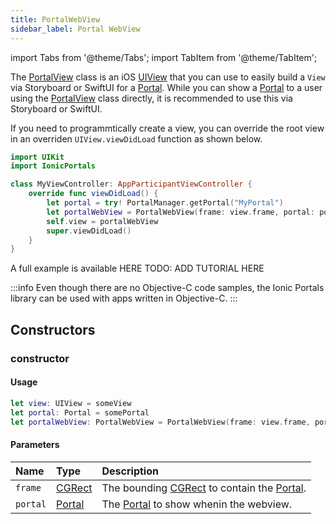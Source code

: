 ```yaml
---
title: PortalWebView
sidebar_label: Portal WebView
---
```


import Tabs from '@theme/Tabs';
import TabItem from '@theme/TabItem';

The [PortalView](./portal-view) class is an iOS [UIView](https://developer.apple.com/documentation/uikit/uiview) that you can use to easily build a  `View` via Storyboard or SwiftUI for a [Portal](./portal). While you can show a [Portal](./portal) to a user using the [PortalView](./portal-view) class directly, it is recommended to use this via Storyboard or SwiftUI.

If you need to programmtically create a view, you can override the root view in an overriden `UIView.viewDidLoad` function as shown below.

```swift
import UIKit
import IonicPortals

class MyViewController: AppParticipantViewController {
    override func viewDidLoad() {
        let portal = try! PortalManager.getPortal("MyPortal")        
        let portalWebView = PortalWebView(frame: view.frame, portal: portal)
        self.view = portalWebView
        super.viewDidLoad()
    }
}
```

A full example is available HERE TODO: ADD TUTORIAL HERE

:::info
Even though there are no Objective-C code samples, the Ionic Portals library can be used with apps written in Objective-C.
:::

## Constructors

### constructor

#### Usage 
 
```swift
let view: UIView = someView
let portal: Portal = somePortal
let portalWebView: PortalWebView = PortalWebView(frame: view.frame, portal: portal)
``` 

#### Parameters

Name | Type | Description
:------ | :------ | :------
`frame` | [CGRect](https://developer.apple.com/documentation/coregraphics/cgrect) | The bounding [CGRect](https://developer.apple.com/documentation/coregraphics/cgrect) to contain the [Portal](./portal). 
`portal` | [Portal](./portal) | The [Portal](./portal) to show whenin the webview.
